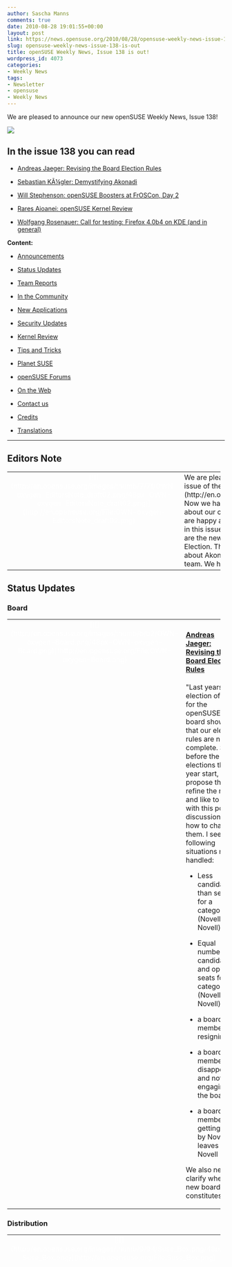 ```yaml
---
author: Sascha Manns
comments: true
date: 2010-08-28 19:01:55+00:00
layout: post
link: https://news.opensuse.org/2010/08/28/opensuse-weekly-news-issue-138-is-out/
slug: opensuse-weekly-news-issue-138-is-out
title: openSUSE Weekly News, Issue 138 is out!
wordpress_id: 4073
categories:
- Weekly News
tags:
- Newsletter
- opensuse
- Weekly News
---
```


We are pleased to announce our new openSUSE Weekly News, Issue 138!
<!-- more -->








[![](http://en.opensuse.org/images/6/6d/Opensuse_weekly_news_banner.png)](http://en.opensuse.org/File:Opensuse_weekly_news_banner.png)













## In the issue 138 you can read




  * [ Andreas Jaeger: Revising the Board Election Rules](http://news.opensuse.org/?p=4073#Andreas_Jaeger:_Revising_the_Board_Election_Rules)


  * [ Sebastian KÃ¼gler: Demystifying Akonadi](http://news.opensuse.org/?p=4073#Sebastian_K.C3.BCgler:_Demystifying_Akonadi)


  * [ Will Stephenson: openSUSE Boosters at FrOSCon, Day 2](http://news.opensuse.org/?p=4073#Will_Stephenson:_openSUSE_Boosters_at_FrOSCon.2C_Day_2)


  * [ Rares Aioanei: openSUSE Kernel Review](http://news.opensuse.org/?p=4073#Rares_Aioanei:_openSUSE_Kernel_Review)


  * [ Wolfgang Rosenauer: Call for testing: Firefox 4.0b4 on KDE (and in general)](http://news.opensuse.org/?p=4073#Wolfgang_Rosenauer:_Call_for_testing:_Firefox_4.0b4_on_KDE_.28and_in_general.29)















**Content:**




  * [ Announcements](http://news.opensuse.org/?p=4073#Announcements)


  * [ Status Updates](http://news.opensuse.org/?p=4073#Status_Updates)


  * [ Team Reports](http://news.opensuse.org/?p=4073#Team_Reports)


  * [ In the Community](http://news.opensuse.org/?p=4073#In_the_Community)


  * [ New Applications](http://news.opensuse.org/?p=4073#New.2FUpdated_Applications_.40_openSUSE)


  * [ Security Updates](http://news.opensuse.org/?p=4073#Security_Updates)


  * [ Kernel Review](http://news.opensuse.org/?p=4073#Kernel_Review)


  * [ Tips and Tricks](http://news.opensuse.org/?p=4073#Tips_and_Tricks)


  * [ Planet SUSE](http://news.opensuse.org/?p=4073#Planet_SUSE)


  * [ openSUSE Forums](http://news.opensuse.org/?p=4073#openSUSE_Forums)


  * [ On the Web](http://news.opensuse.org/?p=4073#On_the_Web)


  * [ Contact us](http://news.opensuse.org/?p=4073#Feedback_.2F_Communicate_.2F_Get_Involved)


  * [ Credits](http://news.opensuse.org/?p=4073#Credits)


  * [ Translations](http://news.opensuse.org/?p=4073#Translations)







  



  






  

  

  

  

  

  

  

  

  

  

  

  

  

  

  

  

  

  






* * *


  






## Editors Note








<table style="width: 98%;" class="zeroBorder" >
<tbody >
<tr >

<td style="color: rgb(255, 255, 255); text-align: center; vertical-align: top; width: 36px;" >[![](http://en.opensuse.org/images/thumb/7/7f/OWN-oxygen-EditorsNote_draft02.png/48px-OWN-oxygen-EditorsNote_draft02.png)](http://en.opensuse.org/File:OWN-oxygen-EditorsNote_draft02.png)
</td>

<td style="margin: 0pt 1em 0pt 0pt;" > We are pleased to announce our **138** issue of the [openSUSE Weekly News](http://en.opensuse.org/Portal:Weekly_news).  Now we have 138 issues full of information about our choosed System openSUSE. We are happy about that. What we're expecting in this issue?  One of the interesting Topics are the new discussed Rules from the Board Election. Then we have a interesting article about Akonadi, and new Stuff from the Mono team.  We hope that you will enjoy reading. 
</td>
</tr>
</tbody>
</table>





  









## Status Updates








### Board





<table style="width: 98%;" class="zeroBorder" >
<tbody >
<tr >

<td style="color: rgb(255, 255, 255); text-align: center; vertical-align: top; width: 36px;" >[![](http://en.opensuse.org/images/thumb/b/b2/OWN-oxygen-Board.png/48px-OWN-oxygen-Board.png)](http://en.opensuse.org/File:OWN-oxygen-Board.png)
</td>

<td style="margin: 0pt 1em 0pt 0pt;" >


####  [Andreas Jaeger: Revising the Board Election Rules](http://lizards.opensuse.org/2010/08/25/revising-the-board-election-rules/)


"Last years election of seats for the openSUSE board showed that our election rules are not complete. So, before the elections this year start, I propose that we refine the rules and like to start with this post a discussion on how to change them.  I see the following situations not handled: 


  * Less candidates than seats for a category (Novell/non-Novell) 


  * Equal number of candidates and open seats for a category (Novell/non-Novell) 


  * a board member resigning 


  * a board member disappearing and not engaging in the board 


  * a board member getting hired by Novell or leaves Novell 

We also need to clarify when the new board constitutes." 
</td>
</tr>
</tbody>
</table>





  







### Distribution





<table style="width: 98%;" class="zeroBorder" >
<tbody >
<tr >

<td style="color: rgb(255, 255, 255); text-align: center; vertical-align: top; width: 36px;" >[![](http://en.opensuse.org/images/thumb/9/94/Suse_Box.png/48px-Suse_Box.png)](http://en.opensuse.org/File:Suse_Box.png)
</td>

<td style="margin: 0pt 1em 0pt 0pt;" >  




####  Schedules for the next Week


"2. September 2010: **openSUSE 11.4 Milestone 2 release:** Milestone: snapshot release without agenda. We release it once we have several new key components in."  


####  Maintainance Updates





#####  [openSUSE-RU-2010:0531-1 (low): NetworkManager: Remove call to NFS restart](http://hermes.opensuse.org/messages/4841454)





#####  [openSUSE-RU-2010:0530-1 (moderate): inputattach: Fix syntax errors in the init script](http://hermes.opensuse.org/messages/4841455)





#####  [openSUSE-RU-2010:0535-1 (moderate): mount.cifs: Does not appear to support the (documented, preferred) credentials option. Fixed by this update.](http://hermes.opensuse.org/messages/4841468)





#####  [openSUSE-RU-2010:0534-1 (important): cpio: It crashes on non existing pattern file. Fixed by this update.](http://hermes.opensuse.org/messages/4841469)





#####  [openSUSE-RU-2010:0533-1 (low): smpppd: allow to control non-dialup interfaces](http://hermes.opensuse.org/messages/4841470)





#####  [openSUSE-RU-2010:0545-1 (important): lxdm: Collective update for lxdm](http://hermes.opensuse.org/messages/4855539)





#####  [openSUSE-RU-2010:0548-1 (low): pstoedit: This update fixes an crash of pstoedit when it is called from inkscape](http://hermes.opensuse.org/messages/4856280)





#####  [openSUSE-RU-2010:0555-1 (low): ivman: Fixed not receiving hal events (openSUSE 11.2)](http://hermes.opensuse.org/messages/4865659)





#####  [openSUSE-RU-2010:0554-1 (low): ivman: Fixed not receiving hal events (openSUSE 11.3)](http://hermes.opensuse.org/messages/4865660)





####  Bugzilla




The numbers for all openSUSE project products are this week: 




  * All Open Reports: 5297 (+44) 


  * Blocker: 3 (+0) 


  * Critical: 338 (+11) 


  * Major: 994 (+11) 


  * Normal: 2965 (+16) 


  * Minor: 444 (+6) 


  * Enhancements: 553 (+0) 



**Important links:**




  * [Detailed Bugzilla Report](https://bugzilla.novell.com/report.cgi?x_axis_field=bug_severity&y_axis_field=product&z_axis_field=&query_format=report-table&short_desc_type=allwordssubstr&short_desc=&long_desc_type=fulltext&long_desc=&classification=openSUSE&bug_file_loc_type=allwordssubstr&bug_file_loc=&status_whiteboard_type=allwordssubstr&status_whiteboard=&keywords_type=anywords&keywords=&bug_status=UNCONFIRMED&bug_status=NEW&bug_status=ASSIGNED&bug_status=NEEDINFO&bug_status=REOPENED&emailassigned_to1=1&emailtype1=substring&email1=&emailassigned_to2=1&emailreporter2=1&emailqa_contact2=1&emailcc2=1&emailtype2=substring&email2=&bugidtype=include&bug_id=&votes=&chfieldfrom=&chfieldto=Now&chfieldvalue=&format=table&action=wrap&field0-0-0=noop&type0-0-0=noop&value0-0-0=)


  * [Submitting Bug Reports](http://en.opensuse.org/openSUSE:Submitting_bug_reports)


  * [Bug Reporting FAQ](http://en.opensuse.org/openSUSE:Bug_reporting_FAQ)


</td>
</tr>
</tbody>
</table>





  







## Team Reports





### Build Service Team





<table style="width: 98%;" class="zeroBorder" >
<tbody >
<tr >

<td style="color: rgb(255, 255, 255); text-align: center; vertical-align: top; width: 36px;" >[![](http://en.opensuse.org/images/9/98/OWN-oxygen-Build-Service.png)](http://en.opensuse.org/File:OWN-oxygen-Build-Service.png)
</td>

<td style="margin: 0pt 1em 0pt 0pt;" >


####  [Martin Mohring: OBS 2.1: Status of PowerPC and MIPS support with QEMU](http://lizards.opensuse.org/2010/08/22/obs-2-1-status-of-powerpc-and-mips-support-with-qemu/)


"Now that ARM support in the OBS is getting more mature, here a report on the Status of PowerPC and MIPS builds using QEMU. They are implemented similiar to the ARM solution, and use QEMU Usermode (to allow speedup with x86 based cross compilers like we do for ARM).  First of all, PowerPC native builds do work since a long time (3+ years). At the beginning, only XEN virtualization was available for OBS, and XEN did not work on PowerPC hardware. Recently, KVM autosetup was added to OBS with release 1.8. KVM also works on PowerPC machines, so there are now fully functional PowerPC native builds with virtual machine support available."  


####  [Build Team Meeting](http://lists.opensuse.org/opensuse-buildservice/2010-08/msg00175.html)


Meeting minutes  


####  Build Service Statistics




  * Projects: 14665 (+96) 


  * Packages: 98471 (+445) 


  * Repositories: 23907 (+126) by 24478 (+98) confirmed users. 


</td>
</tr>
</tbody>
</table>





  







### KDE Team





<table style="width: 98%;" class="zeroBorder" >
<tbody >
<tr >

<td style="color: rgb(255, 255, 255); text-align: center; vertical-align: top; width: 36px;" >[![](http://en.opensuse.org/images/thumb/7/73/Kde-logo.jpg/48px-Kde-logo.jpg)](http://en.opensuse.org/File:Kde-logo.jpg)
</td>

<td style="margin: 0pt 1em 0pt 0pt;" >  




####  [Sebastian KÃ¼gler: Demystifying Akonadi](http://vizzzion.org/blog/2010/08/demystifying-akonadi/)


"The exotic-sounding â€˜Akonadiâ€™ refers to both a mythological figure and the KDE platformâ€™s central information framework. This article will dispel some of the mystery about how Akonadi will improve performance and integration, and how it is being rolled out into KDE applications. Iâ€™ll also provide some insight how the technology works, and what will become possible with this new PIM framework.  Many people have been asking what the status of the new, Akonadi-based Kontact Groupware suite is. As Iâ€™ve been working closely with the PIM hackers, I thought Iâ€™d give my readers a heads-up on whatâ€™s going on and what to expect. In this article, I will often take KMail as an example for the port, but similar things apply to the other PIM applications that form the Kontact suite as well." 
</td>
</tr>
</tbody>
</table>





  







### Mono Team





<table style="width: 98%;" class="zeroBorder" >
<tbody >
<tr >

<td style="color: rgb(255, 255, 255); text-align: center; vertical-align: top; width: 36px;" >[![](http://en.opensuse.org/images/thumb/8/87/Mono_project_logo.png/48px-Mono_project_logo.png)](http://en.opensuse.org/File:Mono_project_logo.png)
</td>

<td style="margin: 0pt 1em 0pt 0pt;" >  




####  [Stephen Shaw: Mono Accessibility 2.1 Released](http://feedproxy.google.com/%7Er/decriptor/qXWe/%7E3/OiQgRCJwOIM/)


"We just released our first 2.x series update this week. This release brings a 127 bug fixes.  Over the last several months a fair amount of attention has been paid to improving at-spi2 as well. For those that donâ€™t know what at-spi2 is its the next generation of Assistive Technology Service Provider Interface. The new at-spi2 using dbus in an effort to remove corba and bonobo from the gnome stack."  


####  [Mario Carrion: Mono Accessibility 2.1](http://blog.carrion.mx/2010/08/26/mono-accessibility-2-1/)


"Last Tuesday, we presented Mono Accessibility 2.1. We worked really hard on this release. Our main goals were, among other things, to improve our UI Automation Client API implementation, polish the interaction with at-spi2, better Moonlight accessibility and to handle custom and client-side providers. The great work made by all the contributors was the reason this release accomplished those goals." 
</td>
</tr>
</tbody>
</table>





  







### openFATE Team





<table style="width: 98%;" class="zeroBorder" >
<tbody >
<tr >

<td style="color: rgb(255, 255, 255); text-align: center; vertical-align: top; width: 36px;" >[![](http://en.opensuse.org/images/thumb/c/c2/Logo-fate.png/48px-Logo-fate.png)](http://en.opensuse.org/File:Logo-fate.png)
</td>

<td style="margin: 0pt 1em 0pt 0pt;" >  




####  [#310402: Driver Printer Konica Magicolor 2490 (and other)](https://features.opensuse.org/310402)


"there exist foo2lava printer drivers for several Konica Minolta magicolor printers (e.g. 2490 MF) for already some time. But they are not included in the standard Suse Distribution. It would be nice to include the drivers in the standard distribution."  


####  [#310403: DLNA Client / Service integration](https://features.opensuse.org/310403)


"Many devices and computers in the home can provide DLNA servers and client for media playback and serving. This is to propose 2 things: (...)"  


####  [#310405: yast2 wagon should be a fully graphic upgrade tool](https://features.opensuse.org/310405)


"I really like it that yast2-wagon exists for users to upgrade from release to release. It effectively does a zypper dup, but via a nicer gui interface. (...)"  


####  [#310406: Make /sbin and /usr/sbin accessible by sudo out-of-the-box](https://features.opensuse.org/310406)


"In current situation, /sbin and /usr/sbin are excluded from user path. If the user wants to use 'sudo' to run superuser tools located in sbin, the command fails. (...)"  


####  [#310410: Evaluate switching to libjpeg-turbo](https://features.opensuse.org/310410)


"Quoting [http://fedoraproject.org/wiki/Features/libjpeg-turbo](http://fedoraproject.org/wiki/Features/libjpeg-turbo): ==== libjpeg-turbo is fork of the original libjpeg project. It contains numerous performance related enhancements and is at least twice faster in JPEG compression/decompression than original libjpeg on platforms with MMX/SSE instruction set. It has same API/ABI like original libjpeg and also runs on non-SSE platforms where is around 25% faster. [http://sourceforge.net/projects/libjpeg-turbo](http://sourceforge.net/projects/libjpeg-turbo) ==== We should evaluate this library and see if we can replace libjpeg with it for improved performance."  


####  [#310431: Create automatic private group for new user](https://features.opensuse.org/310431)


"In Yast user management, add an option in the new user dialog to have a new, private group created for the user. The group should be named as the user. (...)"  


####  [#310433: Support for apt-url](https://features.opensuse.org/310433)


"In the fact there are many webpages and articles (not only ubuntu tutorials) using apt-url feature to install software, would be nice if openSUSE implements own solution for this feature. (...)"  


####  [#310442: New .desktop features](https://features.opensuse.org/310442)


"Desktop files should contains lots of information, helping for desktop software.  First of enchancement should be connection with other desktop file. It means, that .desktop files should update status automatically, when used or displayed.  Second would be autmatically removing broken desktop files."  


####  [#310443: Preload Improvements in openSUSE](https://features.opensuse.org/310443)


"The preload teams are doing many improvements for preloads, very few of these end in the openSUSE distribution. The improvements are bug fixes, hardware enablement and UI changes.  Goal: Get all preload improvements into the next openSUSE release."  


####  Statistics




[Feature](https://features.opensuse.org/) statistics for [openSUSE 11.4](https://features.opensuse.org/statistic/product/22236): 




  * Total: 185 (+15) 


  * Unconfirmed: 171 (+13) 


  * New: 6 (+0) 


  * Evaluation: 6 (+0) 


  * Candidate: 0 (+0) 


  * Done: 1 (+1) 


  * Rejected: 0 (+0) 


  * Duplicate: 1 (+1) 



[More information on openFATE](http://en.opensuse.org/openSUSE:Openfate)



</td>
</tr>
</tbody>
</table>





  







### Translation Team





<table style="width: 98%;" class="zeroBorder" >
<tbody >
<tr >

<td style="color: rgb(255, 255, 255); text-align: center; vertical-align: top; width: 36px;" >[![](http://en.opensuse.org/images/thumb/9/95/Icon-localize.png/48px-Icon-localize.png)](http://en.opensuse.org/File:Icon-localize.png)
</td>

<td style="margin: 0pt 1em 0pt 0pt;" >  




####  Localization




  * Daily updated translation statistics are available on the [openSUSE Localization Portal](http://i18n.opensuse.org/). 


  * [Trunk Top-List](http://i18n.opensuse.org/stats/trunk/toplist.php) â€“ [Localization Guide](http://en.opensuse.org/OpenSUSE_Localization_Guide)


</td>
</tr>
</tbody>
</table>





  









## In the Community 








<table style="width: 98%;" class="zeroBorder" >
<tbody >
<tr >

<td style="color: rgb(255, 255, 255); text-align: center; vertical-align: top; width: 36px;" >[![](http://en.opensuse.org/images/3/31/Icon-project.png)](http://en.opensuse.org/File:Icon-project.png)
</td>

<td style="margin: 0pt 1em 0pt 0pt;" >  




####  [Sirko Kemter: FrOSCon 2010](http://karl-tux-stadt.de/ktuxs/?p=2688)


"Last weekend took FrOSCon place and openSUSE had a great presentation there. It was the 5th FroSCon and I was there since the second. FrOSCon addresses more developer and so its the best way to make a simple booth there for presenting openSUSE. FrOSCon offers projects rooms for making ther own program in there. Projects like PHP, Django, Perl, Geany and some others used the offer. After LinuxTag I said to Henne let us take an developer room too, we can make what we want in there, we have only what we do in it."  


####  [Will Stephenson: openSUSE Boosters at FrOSCon, Day 2](http://lizards.opensuse.org/2010/08/22/opensuse-boosters-at-froscon-day-2/)


"Back home in Nuernberg now â€“ Sunday has been a long day of hacking on Elgg and its plugins to shape it into a users site that knows about the social side of the openSUSE community.  Our â€˜Hack Meckâ€™ was a little bit harder after letting loose at the legendary FrOSCon Saturday night party in the balmy August air, but we still managed to put down the glow sticks, hammer the keys and reach our goals for the weekend. These were adapting the user data to include fields that are peculiar to openSUSE such as membership status and IRC cloak, enhancing the Poll plugin to meet our info gathering needs, adapting the Elgg theming to our ubiquitous Bento theme, and working on calendaring and events so that we all know what is coming next in openSUSE world and so you can display your packaging and bug-reporting achievements to the world."  


####  [Nelson Marques: The Concept of Marketing and openSUSE Conference 2010](http://nmarques.digitalwhores.net/2010/08/25/the-concept-of-marketing-and-opensuse-conference-2010/)


"Dear openSUSE contributor and enthusiast, Is Marketing important for Free Software development? I hope to reach an answer in openSUSE Conference 2010 with the community and help the openSUSE Community to develop their own concepts of Marketing. I believe this is a very sensible and important task that I could accomplish with your help and participation on my small presentation.  My presentation will target â€˜The Concept of Marketing and FOSS Developmentâ€™ and it goal is to establish a Concept of Marketing that can be developed by the openSUSE Community based on a set of small concepts defined by Marketing, such as: trade, value, consumer or processes."  


###  Welcome new Members (Corner for new acknowledged Members)


"We are pleased to announce our new openSUSE Members: 


  * [Christophe Hoenen (oeilvert)](https://users.opensuse.org/show/oeilvert) He is very active on the forums. 


  * [Kyrill Detinov (Lazy_Kent)](https://users.opensuse.org/show/Lazy_Kent) Very active in Bugzilla, Mailinglists and BuildService 


  * [Sebastian KÃ¼gler (vizzzion)](https://users.opensuse.org/show/vizzzion) Active opensuse-kde developer. Also active in Mailinglists and Bugzilla. 


  * [Christian Wittmer (computersalat)](https://users.opensuse.org/show/computersalat) He is active in the Buildservice." 




###  Events & Meetings




Past: 




  * [**August 21-22, 2010: FrOSCon (St. Augustin/Germany; http://www.froscon.de/)**](http://news.opensuse.org/2010/04/19/froscon-st-augustin-germany/)


  * [** August 24, 2010: openSUSE Marketing Team Meeting**](http://news.opensuse.org/2010/07/26/opensuse-marketing-team-meeting-5/)


  * [** August 25, 2010: openSUSE Board Meeting**](http://news.opensuse.org/2010/03/24/opensuse-board-meeting/)



  

 Upcoming: 




  * [**August 31-September 1, 2010: LinuxCon Brasil 2010 (SÃ£o Paulo/Brazil)**](http://events.linuxfoundation.org/events/linuxcon-brazil)


  * [** September 1, 2010: German Wiki Team Meeting**](http://news.opensuse.org/2010/05/30/german-wiki-team-meeting-2/)


  * [** September 2, 2010: openSUSE KDE Team Meeting**](http://news.opensuse.org/2010/05/13/%ef%bb%bfopensuse-kde-team-meeting/)


  * [**September 7, 2010: VOLDAY 2 (SÃ£o Paulo/Brazil)**](http://volcon.org/volday2/)


  * You can find more informations on other events at: 


    * [openSUSE News/Events](http://news.opensuse.org/category/events/) â€“ [Local events](http://en.opensuse.org/openSUSE:Ambassadors_events)




###  openSUSE for your ears




  * The openSUSE Weekly News are available as Livestream or Podcast in the German Language. You can hear it or download it on [http://blog.radiotux.de/podcast](http://blog.radiotux.de/podcast). 




###  openSUSE in $COUNTRY


"Details"  


###  Communication




  * [The mail lists](http://lists.opensuse.org/) have: 37674 (-8) subscribers. 


  * [The openSUSE Forums](http://forums.opensuse.org/)] have: 


    * 49631 (+252) registered users 


    * The most users ever online was 33435, 23-Aug-2010 at 03:27. 




###  Contributors




  * 4947 (+18) of 12550 (+40) registered contributors in the User Directory have signed the Guiding Principles. The board has acknowledged 436 (+5) [members](http://en.opensuse.org/openSUSE:Members).   

  




</td>
</tr>
</tbody>
</table>





  









## New/Updated Applications @ openSUSE








<table style="width: 98%;" class="zeroBorder" >
<tbody >
<tr >

<td style="color: rgb(255, 255, 255); text-align: center; vertical-align: top; width: 36px;" >[![](http://en.opensuse.org/images/1/10/OWN-oxygen-New-Updated-Applications.png)](http://en.opensuse.org/File:OWN-oxygen-New-Updated-Applications.png)
</td>

<td style="margin: 0pt 1em 0pt 0pt;" >


####  [Packman: imagination 2.1.1](http://packman.links2linux.org/package/imagination/183673)


"Imagination is a lightweight and simple DVD slide show maker written in C language and built with the GTK+2 toolkit. I noticed a lack on the Linux platform of a user-friendly DVD slide show maker, so I started developing Imagination. True, there are some other GUIs which do the job, but they usually require a lot of dependencies to be installed first. Imagination has been designed from the ground up to be fast, light and easy-to-use. It requires the ffmpeg encoder ONLY to produce the movie file - to be burned to DVD then with another application. Yes you don't need any other third-party software, I like the KISS principle :) Imagination at present features 26 transitions effects developed as plugins loaded at startup. Exporting of the slideshow as FLV format is supported. No sound and Ken Burns effects yet but they are planned in the next release."  


####  [OMG!SUSE! team: Photographers Rejoice! digiKam 1.4 hits the streets](http://feedproxy.google.com/%7Er/omgsuse/%7E3/bPXHi606NU4/photographers-rejoice-digikam-14-hits-streets)


"Professional-grade photo management app digiKam bumped to version 1.4.0 today, fixing a roll-full1 of bugs, including several crashes (full changelog).  For the unfamiliar, digiKam is an aphoto management app for KDE (but you can use it on GNOME too!), which makes importing and organizing photos easy peasy." 


  * You can find other interesting Packages at: 


  * [Packman](http://packman.links2linux.de/rdf/packman_en.rdf) â€“ [OBS](https://hermes.opensuse.org/feeds/53368.rdf)


</td>
</tr>
</tbody>
</table>





  









## Security Updates








<table style="width: 98%;" class="zeroBorder" >
<tbody >
<tr >

<td style="color: rgb(255, 255, 255); text-align: center; vertical-align: top; width: 36px;" >[![](http://en.opensuse.org/images/6/68/Logo-SecurityUpdates.png)](http://en.opensuse.org/File:Logo-SecurityUpdates.png)
</td>

<td style="margin: 0pt 1em 0pt 0pt;" >


To view the security announcements in full, or to receive them as soon as they're released, refer to the [openSUSE Security Announce](http://lists.opensuse.org/opensuse-security-announce/) mailing list.  

  







####  [SUSE Security Summary Report: SUSE-SR:2010:016](http://lists.opensuse.org/opensuse-security-announce/2010-08/msg00005.html)




  * Announcement ID: SUSE-SR:2010:016 


  * Date: Thu, 26 Aug 2010 11:00:00 +0000 


  * Cross-References: CVE-2010-0211, CVE-2010-0212, CVE-2010-1168 


  * CVE-2010-1447, CVE-2010-1507, CVE-2010-1797 


  * CVE-2010-2497, CVE-2010-2498, CVE-2010-2499 


  * CVE-2010-2500, CVE-2010-2519, CVE-2010-2520 


  * CVE-2010-2527, CVE-2010-2541, CVE-2010-2548 


  * CVE-2010-2576, CVE-2010-2783, CVE-2010-2805 


  * CVE-2010-2806, CVE-2010-2807, CVE-2010-2808 


  * CVE-2010-3019, CVE-2010-3020, CVE-2010-3021 




####  [openSUSE-SU-2010:0430-4 (important): MozillaThunderbird: Update to 3.0.6 security release](http://hermes.opensuse.org/messages/4838220)





####  [openSUSE-SU-2010:0540-1 (important): opera: version 10.61 fixes various vulnerabilities](http://hermes.opensuse.org/messages/4852324)





####  [openSUSE-SU-2010:0546-1 (moderate): openldap2: fixed MODRDN DoS, replicating inconsistencies and \0 character-DoS (openSUSE 11.2)](http://hermes.opensuse.org/messages/4855538)





####  [openSUSE-SU-2010:0547-1 (moderate): openldap2: fixed MODRDN DoS, replicating inconsistencies and \0 character-DoS (openSUSE 11.1)](http://hermes.opensuse.org/messages/4855553)





####  [openSUSE-SU-2010:0549-1 (critical): freetype2: security update for various bugs](http://hermes.opensuse.org/messages/4857454)





####  [openSUSE-SU-2010:0553-1 (moderate): java-1_6_0-openjdk security update](http://hermes.opensuse.org/messages/4865170)



</td>
</tr>
</tbody>
</table>





  









## Kernel Review








<table style="width: 98%;" class="zeroBorder" >
<tbody >
<tr >

<td style="color: rgb(255, 255, 255); text-align: center; vertical-align: top; width: 36px;" >[![](http://en.opensuse.org/images/thumb/b/bc/Tux.svg.png/48px-Tux.svg.png)](http://en.opensuse.org/File:Tux.svg.png)
</td>

<td style="margin: 0pt 1em 0pt 0pt;" >  




####  [h-online/Thorsten Leemhuis: Kernel Log: New X Server, 3D drivers for Radeon 5000 and new stable kernels](http://www.h-online.com/open/features/Kernel-Log-New-X-Server-3D-drivers-for-Radeon-5000-and-new-stable-kernels-1065375.html)


"While the new kernel versions mainly correct minor bugs, X.org's next generation X Server offers a range of improvements. Various code segments released by AMD developers allow the X.org open source drivers for Radeon GPUs to utilise the 2D and 3D acceleration features available with Radeon series 5000 graphics cards."  


####  [Rares Aioanei: openSUSE Kernel Review](http://schaiba.wordpress.com/2010/08/22/opensuse-kernel-news-28-08-2010/)


Rares Aioanei gives a good Weekly Review about the Kernel.  


####  [Linus Torvalds: Linux 2.6.36-rc2](http://lwn.net/Articles/401390/)


"Another week, another -rc. I didn't really ever get around to announcing -rc1 when I released it, and we had enough niggling small problems (like a memory corruptor in the HID layer that ended up causing some random problems etc) there that I never got around to fixing that lack of announcement. And hopefully -rc2 is a good point to correct the lack of earlier commentary." 
</td>
</tr>
</tbody>
</table>





  









## Tips and Tricks








<table style="width: 98%;" class="zeroBorder" >
<tbody >
<tr >

<td style="color: rgb(255, 255, 255); text-align: center; vertical-align: top; width: 36px;" >[![](http://en.opensuse.org/images/9/98/OWN-oxygen-Tips-and-Tricks.png)](http://en.opensuse.org/File:OWN-oxygen-Tips-and-Tricks.png)
</td>

<td style="margin: 0pt 1em 0pt 0pt;" >  




###  For Desktop Users





####  [makeuseof.com/Justin Pot: BleachBit â€“ A Utility To Clean Up Your Linux System](http://www.makeuseof.com/tag/bleachbit-utility-clean-linux-system/)


"Itâ€™s no secret: many programs fill your hard drive with well-meaning, but useless, crap. From browser caches to install leftovers to logs, computers are full of unnecessary information.  Windows users can turn to CCleaner â€“ a program that can make your computer run faster - to systematically remove such fluff from their drive. But what about Linux users who need to wipe and clean their Linux machine?" You can find bleachbit in our Repositories: [http://bit.ly/a1oiiK](http://bit.ly/a1oiiK) 


###  For Commandline/Script Newbies





####  [Linux Journal/LJ Staff: Stupid tar Tricks](http://www.linuxjournal.com/content/stupid-tar-tricks)


"One of the most common programs on Linux systems for packaging files is the venerable tar. tar is short for tape archive, and originally, it would archive your files to a tape device. Now, you're more likely to use a file to make your archive. To use a tarfile, use the command-line option -f . To create a new tarfile, use the command-line option -c. To extract files from a tarfile, use the option -x. You also can compress the resulting tarfile via two methods. To use bzip2, use the -j option, or for gzip, use the -z option. (...)"  


####  [ServerWatch/Juliet Kemp: Single vs. Double Quotes in Bash](http://www.serverwatch.com/tutorials/article.php/3898896/Single-vs-Double-Quotes-in-Bash.htm)


"In Bash, whether to use single or double quotes depends on exactly what you want to do, and the differences can trip you up if you're not concentrating. Here's a quick rundown of what each does and when to use them. (...)" 


  







###  For Developers and Programmers





####  [IBM developerWorks/Wei Dong Xie: Avoiding memory leaks in POSIX thread programming](http://www.ibm.com/developerworks/linux/library/l-memory-leaks/)


"POSIX thread programming defines a standard set of C programming language types, functions, and constantsâ€”and pthreads provide a powerful tool for thread management. To use pthreads to the fullest, you'll want to avoid the common mistakes. One common mistake is forgetting to join joinable threads, which can create memory leaks and cause extra work. In this tips-oriented article, learn the basics of POSIX threads, see how to identify and detect thread memory leaks, and get solid advice for avoiding them." 


  







###  For System Administrators





####  [Jared Ottley: Alfresco: Permissions Web Scripts](http://feeds.ottleys.net/%7Er/jaredottley/%7E3/kQP5f3fZqJA/alfresco-permissions-web-scripts)


"A couple of months back I was asked to write a couple of web scripts to help one of our customers to be able to check and modify permissions for content/spaces in the Alfresco repository. Iâ€™ve finally had the chance to spend sometime testing and now writing about them.  The core of the web scripts was quick to write. The fun (more time consuming) part was working with exception handling in javascipt. I know tons of fun right! There are few different ways to use exception handling based on which version of Alfresco you are using. The customer is on Enterprise 3.1 and I wanted to make sure that the web scripts also worked on the more current releases of Alfresco as well. A change (re: addition) was made in Enterprise 3.2.1 and Community 3.3 to help simplify exception handeling. Iâ€™ll talk about exception handling and these differences in a follow up post. For now letâ€™s talk about these new web scripts."  


####  [IBMDeveloperWorks/Ian Shields: Learn Linux, 101: Maintain the integrity of filesystems](http://www.ibm.com/developerworks/linux/library/l-lpic1-v3-104-2/index.html?ca=drs-)


"Learn how to check the integrity of your LinuxÂ® filesystems, monitor free space, and fix simple problems. Use the material in this article to study for the Linux Professional Institute (LPI) 101 exam for Linux system administrator certificationâ€”or just to check your filesystems and keep them in good working order, especially after a system crash or power loss." 
</td>
</tr>
</tbody>
</table>





  









## Planet SUSE








<table style="width: 98%;" class="zeroBorder" >
<tbody >
<tr >

<td style="color: rgb(255, 255, 255); text-align: center; vertical-align: top; width: 36px;" >[![](http://en.opensuse.org/images/thumb/f/fe/Logo-PlanetSUSE.png/48px-Logo-PlanetSUSE.png)](http://en.opensuse.org/File:Logo-PlanetSUSE.png)
</td>

<td style="margin: 0pt 1em 0pt 0pt;" >  




####  [Wolfgang Rosenauer: Call for testing: Firefox 4.0b4 on KDE (and in general)](http://www.rosenauer.org/blog/2010/08/23/call-for-testing-firefox-4-0b4-on-kde-and-in-general/)


"If you are brave enough feel free to update to Firefox 4.0b4 from the mozilla:beta repository. It will not install in parallel to previous versions but will replace your existing Firefox package. As always you want to backup your profile before so you can go back to your previous version without problems.  The latest package contains the KDE integration patches we had in FF3.x which are pretty much untested. So if you run KDE and want to give it a try please report issues you find in Novellâ€™s Bugzilla."  


####  [Holger Hetterich: SMBTA documentation improving](http://holger123.wordpress.com/2010/08/24/smbta-documentation-improving/)


"While we are working on getting a first release of smbtad and smbtatools out of the door, weâ€™ve just released the â€œSMB Traffic Analyzer Guideâ€œ. This is the very first version. The goal of the guide is to have a complete documentation of all components of SMB Traffic Analyzer. We know this initial version has itâ€™s problems, but we will continue to improve the SMBTA guide by time. So before you complain, sit back, rest, and think about this is work in progress."  


####  [LenZ Grimmer: OpenSQL Camp Europe and FrOSCon: A summary](http://www.lenzg.net/archives/309-OpenSQL-Camp-Europe-and-FrOSCon-A-summary.html)


"With OpenSQL Camp and FrOSCon being over for almost a week now, it's time to come up with a short summary. I traveled home on Monday morning and then took Tuesday off, so I had some catching up to do...  As for the past years, FrOSCon rocked again! According to the closing keynote, they had around 1.500 (unique) visitors and I had a great time there. I really enjoyed meeting all the old and new faces of the various Open Source communities. The lineup of speakers was excellent, Jon "maddog" Hall's keynote about "Free and Open Source Software in the Developing World" was quite insightful and inspiring."  


####  [Thomas Biege: SAD 0: Secure Code Development in an Open-Source World](http://thetoms-random-thoughts.blogspot.com/2010/05/sad-0-secure-code-development-in-open.html)


"What does SAD mean? I will clarify it later, it does not matter now... don't be sad about it.  Since some years big software companies like Microsoft (2002) or Cisco (2010) start changing their software development procedures to address the massive amount of vulnerabilities in their products. MS seems to be successful with this strategy and all the charts, numbers and articles look promising. "But what about the open-source world, the world of Linux distributions, what did they do?" you might ask. Led me shed some light on it."  


####  [Mike McCallister: Can I Get a 30-hour Day? Searching for Linux Project Management Tools](http://metaverse.wordpress.com/2010/08/25/can-i-get-a-30-hour-day-searching-for-linux-project-management-tools/)


"My life is getting far too complex to handle simply. Fall is coming, and Iâ€™m beginning to think Iâ€™m overbooking myself. Consider this: 


  * Iâ€™m working on another book project that I canâ€™t talk about yet. ;-) 


  * Iâ€™m way behind in working through the SitePoint web development classes I wrote about a few weeks ago. 


  * Iâ€™m speaking to the Madison Linux Users Group (MadLUG) about openSUSE 11.3 on November 6 (Did I mention that before?), and have to create that presentation. 


  * Iâ€™m probably leading at least one session at BarCampMilwaukee 5 (which I did mention last week) October 2-3. The minimum is likely to be a dress rehearsal for the MadLUG event, but stillâ€¦ 


  * I want to write more magazine articles too. 


  * I have to get another car (an unexpected and urgent task). 


  * There may be still another book project after the one at the top of this list that requires a bunch of preparatory tasks. 


  * Iâ€™ve got to mow the lawn weekly and tend to various other homeowner projects. 


  * Oh, and BTW I still have a day job that fills in 40 hours every week. 

Now between the Web-based app ToodleDo and a lovely Windows-based desktop app called MyLifeOrganized (MLO) that runs pretty well in Wine, Iâ€™ve got my day-to-day task/to-do-lists in good order. But right now, I need something that can help me figure out how to fit all of these big projects into the amount of time left in the day once I get home at night. And, since it is fall, ideally allow me to catch a few football and postseason baseball games in the bargain." 
</td>
</tr>
</tbody>
</table>





  









## openSUSE Forums








<table style="width: 98%;" class="zeroBorder" >
<tbody >
<tr >

<td style="color: rgb(255, 255, 255); text-align: center; vertical-align: top; width: 36px;" >[![](http://en.opensuse.org/images/e/ed/OWN-oxygen-openSUSE-Forums.png)](http://en.opensuse.org/File:OWN-oxygen-openSUSE-Forums.png)
</td>

<td style="margin: 0pt 1em 0pt 0pt;" >


####  [Would Uptake Increase with a Stable (LTS) Version of openSUSE?](http://forums.opensuse.org/english/community/general-chit-chat/444776-would-uptake-increase-stable-version-opensuse.html)


"An interesting discussion here revolving around the release schedule and life cycle of openSUSE, along with the update of applications."  


####  [Grub Issues](http://forums.opensuse.org/english/get-help-here/install-boot-login/444804-grub-start-issues.html)


"Not 1, not 2, but 3 issues all at the same time. Typically confused by grub, our user here is borderline re-install. It's early days but lets see if we can spare him the trouble. Though running 11.1, they may want to consider an upgrade anyway."  


####  [Firefox opens but goes nowhere.](http://forums.opensuse.org/english/get-help-here/applications/444756-firefox-opens-but-goes-no-where-opensiuse-11-2-64bit.html)


"A slightly confusing question, or maybe it's just the way it was worded, but we fixed the problem in the end. Another satisfied customer."  


####  [DVD Tray won't re-open!](http://forums.opensuse.org/english/get-help-here/multimedia/444794-re-dvd-tray-wont-re-open.html)


"Will they ever get to the bottom of this one. At first I was thinking it might be a drive on it's way out, but now it's looking like it might be something (a process) holding on to the drive." 
</td>
</tr>
</tbody>
</table>





  









## On the Web








<table style="width: 98%;" class="zeroBorder" >
<tbody >
<tr >

<td style="color: rgb(255, 255, 255); text-align: center; vertical-align: top; width: 36px;" >[![](http://en.opensuse.org/images/d/d6/OWN-oxygen-On-the-Web.png)](http://en.opensuse.org/File:OWN-oxygen-On-the-Web.png)
</td>

<td style="margin: 0pt 1em 0pt 0pt;" >  




###  Announcements





####  [PlanetQT/Henry Haverinen: Qt 4.7 Release Candidate and Qt Quick](http://labs.trolltech.com/blogs/2010/08/26/qt-47-release-candidate-and-qt-quick/)


"As many of you may already know, a few minutes ago we pushed a Qt 4.7 Release Candidate (RC). Qt 4.7 is a great step forward with regard to performance and the introduction of Qt Quick, and with Qt 4.7 we will see Qt applications run faster and smother than ever before.  With the release of Qt 4.7 including Qt Quick, you will immediately gain access to powerful features for building fluid, animated applications and UIs. Qt Quick is made up of three pieces: (1) the QML language and (2) the QtDeclarative module in the Qt framework, and (3) Qt Quick tooling components in Qt Creator." 


  







###  Reports





####  [linux.com/Jack Wallen: Talking KDE and openSUSE with Jos Poortvliet](http://www.linux.com/news/enterprise/biz-enterprise/350329-talking-kde-and-opensuse-with-jos-poortvliet)


"Recently I had the pleasure of chatting with newly minted openSUSE community manager, and former KDE marketing lead, Jos Poortvliet about user-visible changes brought in the KDE 4.5 release. We asked him ten questions about changes in KDE 4.5, what problems needed to be overcome, and what the future of KDE looks like â€” and his thoughts on openSUSE.  Jos Poortvliet was hired by Novell as openSUSE community manager in early August. Before that he was active as volunteer in the international KDE community as marketing team lead. He coordinated and contributed to the work around releases, creation of marketing materials, visiting and organizing conferences, and maintaining contacts with the press. In his "real" life he worked as business consultant at companies like Royal Bank of Scotland, the dutch Governmental Department of Education and KPN, a major dutch Telecom provider."  


####  [LinuxJournal/Doug Roberts: Linux market share](http://www.linuxjournal.com/content/linux-market-share)


"In the course of a normal work day I take several little breaks to check the news. On my list of news sites are Slashdot, Linux Journal and Linux Today. Frequently I see something that gives me an idea for an article. Sometimes I even find an article on a topic that I was planning to write about myself. Such was the case today when I came across this well-written piece from the Royal Pingdom Blog referenced on Linux Today. Itâ€™s about the failure of desktop Linux to break the 1% market share barrier, and I confess that it left me a little depressed. But I decided to add my two cents on the subject anyhow."  


####  [Linux Journal/Susan Linton: Two Distributions Celebrate Birthdays](http://www.linuxjournal.com/content/two-distributions-celebrate-birthdays)


"The Linux community had two birthdays to celebrate recently. Debian GNU/Linux turned 17 on August 16 and openSUSE has been providing an excellent desktop Linux for five years."  


####  [LinuxTrends.com: Linux distribution popularity trends plotted](http://linuxtrends.com/linux-distribution-popularity-trends/)


"In order to get a sense of the popularity of various Linux distributions over the past several years, we entered their names into Googleâ€™s search insights tool and grabbed images of the resulting graphs. The graphs display some fascinating trends and bode well for the future of Linux. (...)"  


####  [TechCrunch/MG Siegler: Diaspora Three Weeks Away From Unveiling Open-Source Facebook Alternative](http://techcrunch.com/2010/08/26/diaspora-facebook/)


"Remember Diaspora? Youâ€™ll be forgiven if you donâ€™t. Since they received a lot of hype as the open-source â€œFacebook Alternativeâ€ this past May, theyâ€™ve been quiet. In fact, they hadnâ€™t given any updates on their progress since early July. But today theyâ€™ve re-emerged with some updates. Notably, they say: â€œWe have Diaspora working, we like it, and it will be open-sourced on September 15th.â€ Thatâ€™s just three weeks away." 


  







###  Warning!





####  [Truths/rafay: Hack a Website Using Remote File Inclusion](http://www.hungry-hackers.com/2010/08/hack-a-website-using-remote-file-inclusion.html%E3%80%80Hacking)


"Remote file inclusion is basically a one of the most common vulnerability found in web application. This type of vulnerability allows the Hacker or attacker to add a remote file on the web server. If the attacker gets successful in performing the attack he/she will gain access to the web server and hence can execute any command on it. (...)" 
</td>
</tr>
</tbody>
</table>





  









## Feedback / Communicate / Get Involved








<table style="width: 98%;" class="zeroBorder" >
<tbody >
<tr >

<td style="color: rgb(255, 255, 255); text-align: center; vertical-align: top; width: 36px;" >[![](http://en.opensuse.org/images/a/ae/OWN-oxygen-FCG.png)](http://en.opensuse.org/openSUSE:Weekly_news_team)
</td>

<td style="margin: 0pt 1em 0pt 0pt;" >Do you have comments on any of the things mentioned in this article? Then head right over to the [comment section](http://news.opensuse.org/p=4073) and let us know!  

Or if you would like to be part of the [openSUSE:Weekly news team](http://en.opensuse.org/openSUSE:Weekly_news_team) then check out our team page and join!  

Or Communicate with or get help from the wider openSUSE community -- via IRC, forums, or mailing lists -- see [Communicate](http://en.opensuse.org/openSUSE:Communication_channels). 


  

[![](http://en.opensuse.org/images/thumb/6/6d/Rss_32.png/24px-Rss_32.png)](http://en.opensuse.org/File:Rss_32.png) You can subscribe to the openSUSE Weekly News RSS feed at [http://news.opensuse.org/category/weekly-news/feed/](http://news.opensuse.org/category/weekly-news/feed/)



</td>
</tr>
</tbody>
</table>





  









## Credits








<table style="width: 98%;" class="zeroBorder" >
<tbody >
<tr >

<td style="color: rgb(255, 255, 255); text-align: center; vertical-align: top; width: 36px;" >[![](http://en.opensuse.org/images/1/17/OWN-oxygen-Credits.png)](http://en.opensuse.org/File:OWN-oxygen-Credits.png)
</td>

<td style="margin: 0pt 1em 0pt 0pt;" >


  * [saigkill](http://en.opensuse.org/User:Saigkill) [Talk](http://en.opensuse.org/User_talk:Saigkill) - [Contributions](http://en.opensuse.org/Special:Contributions/saigkill) Sascha Manns (Editor in Chief) 


  * [STS301](http://en.opensuse.org/index.php?title=User:STS301&action=edit&redlink=1) [Talk](http://en.opensuse.org/index.php?title=User_talk:STS301&action=edit&redlink=1) - [Contributions](http://en.opensuse.org/Special:Contributions/STS301) Sebastian SchÃ¶binger (Tips/Tricks) 


  * [HeliosReds](http://en.opensuse.org/User:HeliosReds) [Talk](http://en.opensuse.org/index.php?title=User_talk:HeliosReds&action=edit&redlink=1) - [Contributions](http://en.opensuse.org/Special:Contributions/HeliosReds) Satoru Matsumoto (Editorial Office) 


  * [Caf4926](http://en.opensuse.org/User:Caf4926) [Talk](http://en.opensuse.org/index.php?title=User_talk:Caf4926&action=edit&redlink=1) - [Contributions](http://en.opensuse.org/Special:Contributions/Caf4926) Carl Fletcher (Main-Newsletter, Forums Sec.) 


  * [Okuro](http://en.opensuse.org/User:Okuro) [Talk](http://en.opensuse.org/index.php?title=User_talk:Okuro&action=edit&redlink=1) - [Contributions](http://en.opensuse.org/Special:Contributions/Okuro) Thomas HofstÃ¤tter (Events & Meetings) 


  * add translators 


</td>
</tr>
</tbody>
</table>





  









## Translations





<table style="width: 98%;" class="zeroBorder" >
<tbody >
<tr >

<td style="color: rgb(255, 255, 255); text-align: center; vertical-align: top; width: 36px;" >[![](http://en.opensuse.org/images/thumb/b/b5/OWN-Icon-locale.png/48px-OWN-Icon-locale.png)](http://en.opensuse.org/File:OWN-Icon-locale.png)
</td>

<td style="margin: 0pt 1em 0pt 0pt;" >  




openSUSE Weekly News is translated into many languages.Issue #138 of the openSUSE Weekly News is available in: 




  * [English](http://en.opensuse.org/Archive:Weekly_news_138)



Delayed / to be translated: 




  * [Magyar](http://hu.opensuse.org/OpenSUSE_Heti_H%C3%ADrmond%C3%B3/138)


  * [EspaÃ±ol](http://es.opensuse.org/OpenSUSE_Noticias_Semanales/138)


  * [ç¹é«”ä¸­æ–‡](http://zh_tw.opensuse.org/OpenSUSE_Weekly_News/138)


  * [æ—¥æœ¬èªž](http://ja.opensuse.org/OpenSUSE_Weekly_News/138)


  * [Ð ÑƒÑÑÐºÐ¸Ð¹](http://ru.opensuse.org/%D0%95%D0%B6%D0%B5%D0%BD%D0%B5%D0%B4%D0%B5%D0%BB%D1%8C%D0%BD%D1%8B%D0%B5_%D0%BD%D0%BE%D0%B2%D0%BE%D1%81%D1%82%D0%B8_openSUSE/138)


  * [Indonesia](http://en.opensuse.org/OpenSUSE_Weekly_News/138/indonesian)


  * [ç®€ä½“ä¸­æ–‡](http://en.opensuse.org/OpenSUSE_Weekly_News/138/chinese)


  * [Deutsch](http://de.opensuse.org/OpenSUSE-Wochenschau/138)


  * [FranÃ§ais](http://fr.opensuse.org/Lettre_d%27information_openSUSE/138)


  * [Polski](http://pl.opensuse.org/Tygodnik_openSUSE/138)


  * [PortuguÃªs](http://pt.opensuse.org/Not%C3%ADcias_da_semana_no_openSUSE/138)


  * [Italiano](http://it.opensuse.org/OpenSUSE_Newsletter_Settimanale/138)


  * [Svenska](http://en.opensuse.org/OpenSUSE_Weekly_News/138/swedish)


  * [ÄŒesky](http://cs.opensuse.org/OpenSUSE_t%C3%BDden%C3%ADk/138)


</td>
</tr>
</tbody>
</table>
  

